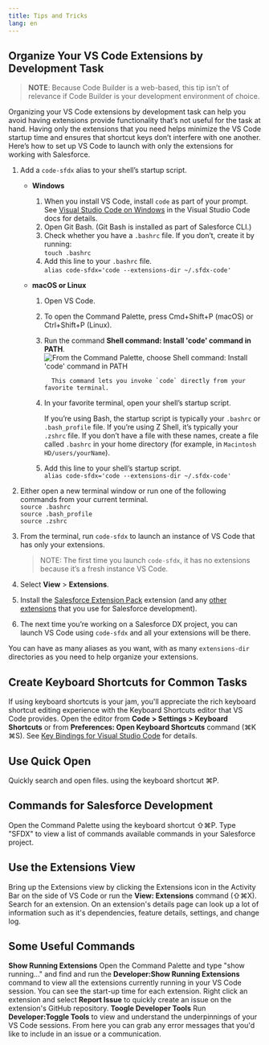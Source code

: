 ```yaml
---
title: Tips and Tricks
lang: en
---
```


## Organize Your VS Code Extensions by Development Task

> **NOTE**: Because Code Builder is a web-based, this tip isn’t of relevance if Code Builder is your development environment of choice.

Organizing your VS Code extensions by development task can help you avoid having extensions provide functionality that’s not useful for the task at hand. Having only the extensions that you need helps minimize the VS Code startup time and ensures that shortcut keys don’t interfere with one another. Here’s how to set up VS Code to launch with only the extensions for working with Salesforce.

1.  Add a `code-sfdx` alias to your shell’s startup script.

    - **Windows**

      1. When you install VS Code, install `code` as part of your prompt. See [Visual Studio Code on Windows](https://code.visualstudio.com/docs/setup/windows#_installation) in the Visual Studio Code docs for details.
      2. Open Git Bash. (Git Bash is installed as part of Salesforce CLI.)
      3. Check whether you have a `.bashrc` file. If you don’t, create it by running:  
         `touch .bashrc`
      4. Add this line to your `.bashrc` file.  
         `alias code-sfdx='code --extensions-dir ~/.sfdx-code'`

    - **macOS or Linux**

      1.  Open VS Code.
      2.  To open the Command Palette, press Cmd+Shift+P (macOS) or Ctrl+Shift+P (Linux).
      3.  Run the command **Shell command: Install 'code' command in PATH**.
          ![From the Command Palette, choose Shell command: Install 'code' command in PATH](./images/invoke_shell_command.png)

                This command lets you invoke `code` directly from your favorite terminal.

      4.  In your favorite terminal, open your shell’s startup script.

          If you’re using Bash, the startup script is typically your `.bashrc` or `.bash_profile` file. If you’re using Z Shell, it’s typically your `.zshrc` file. If you don’t have a file with these names, create a file called `.bashrc` in your home directory (for example, in `Macintosh HD/users/yourName`).

      5.  Add this line to your shell’s startup script.  
          `alias code-sfdx='code --extensions-dir ~/.sfdx-code'`

2.  Either open a new terminal window or run one of the following commands from your current terminal.  
    `source .bashrc`  
    `source .bash_profile`  
    `source .zshrc`

3.  From the terminal, run `code-sfdx` to launch an instance of VS Code that has only your extensions.

    > NOTE: The first time you launch `code-sfdx`, it has no extensions because it’s a fresh instance VS Code.

4.  Select **View** > **Extensions**.

5.  Install the [Salesforce Extension Pack](https://marketplace.visualstudio.com/items?itemName=salesforce.salesforcedx-vscode) extension (and any [other extensions](./en/getting-started/recommended-extensions) that you use for Salesforce development).

6.  The next time you’re working on a Salesforce DX project, you can launch VS Code using `code-sfdx` and all your extensions will be there.

You can have as many aliases as you want, with as many `extensions-dir` directories as you need to help organize your extensions.

## Create Keyboard Shortcuts for Common Tasks
If using keyboard shortcuts is your jam, you'll appreciate the rich keyboard shortcut editing experience with the Keyboard Shortcuts editor that VS Code provides. Open the editor from **Code > Settings > Keyboard Shortcuts** or from **Preferences: Open Keyboard Shortcuts** command (⌘K ⌘S). See [Key Bindings for Visual Studio Code](https://code.visualstudio.com/docs/getstarted/keybindings) for details.

## Use Quick Open  
Quickly search and open files. using the keyboard shortcut ⌘P.

## Commands for Salesforce Development
Open the Command Palette using the keyboard shortcut ⇧⌘P. Type "SFDX" to view a list of commands available commands in your Salesforce project.

## Use the Extensions View 
Bring up the Extensions view by clicking the Extensions icon in the Activity Bar on the side of VS Code or run the **View: Extensions** command (⇧⌘X). Search for an extension. On an extension's details page can look up a lot of information such as it's dependencies, feature details, settings, and change log.  

## Some Useful Commands

**Show Running Extensions**
Open the Command Palette and type "show running..." and find and run the **Developer:Show Running Extensions** command to view all the extensions currently running in your VS Code session. You can see the start-up time for each extension. Right click an extension and select **Report Issue** to quickly create an issue on the extension's GitHub repository. 
**Toogle Developer Tools**
Run **Developer:Toggle Tools** to view and understand the underpinnings of your VS Code sessions. From here you can grab any error messages that you'd like to include in an issue or a communication. 

